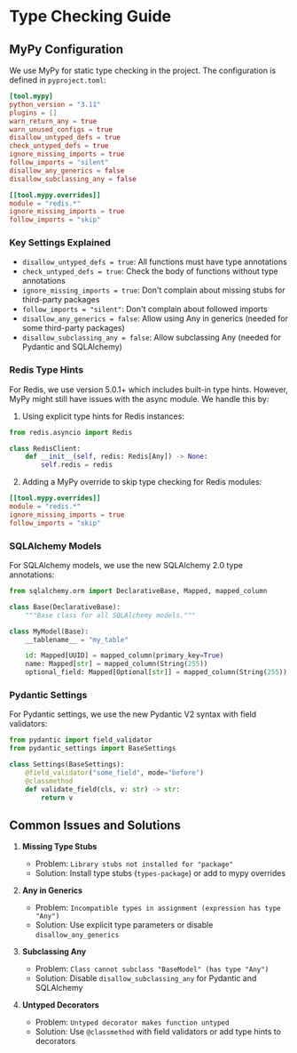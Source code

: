# Type Checking Guide

## MyPy Configuration

We use MyPy for static type checking in the project. The configuration is defined in `pyproject.toml`:

```toml
[tool.mypy]
python_version = "3.11"
plugins = []
warn_return_any = true
warn_unused_configs = true
disallow_untyped_defs = true
check_untyped_defs = true
ignore_missing_imports = true
follow_imports = "silent"
disallow_any_generics = false
disallow_subclassing_any = false

[[tool.mypy.overrides]]
module = "redis.*"
ignore_missing_imports = true
follow_imports = "skip"
```

### Key Settings Explained

- `disallow_untyped_defs = true`: All functions must have type annotations
- `check_untyped_defs = true`: Check the body of functions without type annotations
- `ignore_missing_imports = true`: Don't complain about missing stubs for third-party packages
- `follow_imports = "silent"`: Don't complain about followed imports
- `disallow_any_generics = false`: Allow using Any in generics (needed for some third-party packages)
- `disallow_subclassing_any = false`: Allow subclassing Any (needed for Pydantic and SQLAlchemy)

### Redis Type Hints

For Redis, we use version 5.0.1+ which includes built-in type hints. However, MyPy might still have issues with the async module. We handle this by:

1. Using explicit type hints for Redis instances:
```python
from redis.asyncio import Redis

class RedisClient:
    def __init__(self, redis: Redis[Any]) -> None:
        self.redis = redis
```

2. Adding a MyPy override to skip type checking for Redis modules:
```toml
[[tool.mypy.overrides]]
module = "redis.*"
ignore_missing_imports = true
follow_imports = "skip"
```

### SQLAlchemy Models

For SQLAlchemy models, we use the new SQLAlchemy 2.0 type annotations:

```python
from sqlalchemy.orm import DeclarativeBase, Mapped, mapped_column

class Base(DeclarativeBase):
    """Base class for all SQLAlchemy models."""

class MyModel(Base):
    __tablename__ = "my_table"

    id: Mapped[UUID] = mapped_column(primary_key=True)
    name: Mapped[str] = mapped_column(String(255))
    optional_field: Mapped[Optional[str]] = mapped_column(String(255))
```

### Pydantic Settings

For Pydantic settings, we use the new Pydantic V2 syntax with field validators:

```python
from pydantic import field_validator
from pydantic_settings import BaseSettings

class Settings(BaseSettings):
    @field_validator("some_field", mode="before")
    @classmethod
    def validate_field(cls, v: str) -> str:
        return v
```

## Common Issues and Solutions

1. **Missing Type Stubs**
   - Problem: `Library stubs not installed for "package"`
   - Solution: Install type stubs (`types-package`) or add to mypy overrides

2. **Any in Generics**
   - Problem: `Incompatible types in assignment (expression has type "Any")`
   - Solution: Use explicit type parameters or disable `disallow_any_generics`

3. **Subclassing Any**
   - Problem: `Class cannot subclass "BaseModel" (has type "Any")`
   - Solution: Disable `disallow_subclassing_any` for Pydantic and SQLAlchemy

4. **Untyped Decorators**
   - Problem: `Untyped decorator makes function untyped`
   - Solution: Use `@classmethod` with field validators or add type hints to decorators
